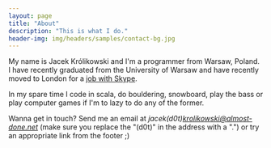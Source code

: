 ```yaml
---
layout: page
title: "About"
description: "This is what I do."
header-img: img/headers/samples/contact-bg.jpg
---
```


My name is Jacek Królikowski and I'm a programmer from Warsaw, Poland. I have recently graduated from the University
of Warsaw and have recently moved to London for a [job with Skype](http://www.skypeworklife.com/).

In my spare time I code in scala, do bouldering, snowboard, play the bass or play computer games if I'm to lazy to do
any of the former.

Wanna get in touch? Send me an email at *jacek(d0t)krolikowski@almost-done.net* (make sure you replace the "(d0t)"
 in the address with a ".") or try an appropriate link from the footer ;)